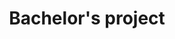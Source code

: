 ---
code: WBCS901-15
degree: bsc
order: 7
coordinator:
  email: paris@cs.rug.nl
  name: Paris Avgeriou
contact:
  header: Contact
  members:
  - paris@cs.rug.nl
title: Bachelor's project
homepage: https://ocasys.rug.nl/current/catalog/course/WBCS901-15
---